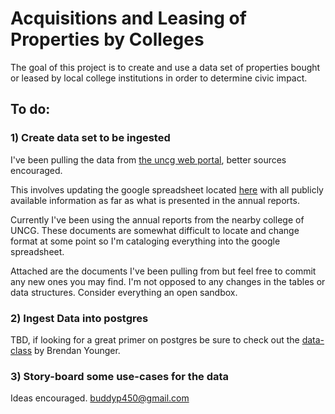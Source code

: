 # Acquisitions and Leasing of Properties by Colleges

The goal of this project is to create and use a data set of properties bought or leased by local college institutions in order to determine civic impact.

## To do:

### 1) Create data set to be ingested

I've been pulling the data from [the uncg web portal](http://search.uncg.edu/search?q=annual+report+property+purchased+or+leased&btnG=Search&site=default_collection&client=default_frontend&output=xml_no_dtd&proxystylesheet=default_frontend&sort=date%3AD%3AL%3Ad1&entsp=a&wc=200&wc_mc=1&oe=UTF-8&ie=UTF-8&ud=1&exclude_apps=1#), better sources encouraged.

This involves updating the google spreadsheet located [here](https://docs.google.com/spreadsheets/d/1z3y7VtEDA56sIGrwzUaR2T01vXuYccNHjIzBVob9ScQ/edit?usp=sharing) with all publicly available information as far as what is presented in the annual reports.

Currently I've been using the annual reports from the nearby college of UNCG. These documents are somewhat difficult to locate and change format at some point so I'm cataloging everything into the google spreadsheet.

Attached are the documents I've been pulling from but feel free to commit any new ones you may find. I'm not opposed to any changes in the tables or data structures. Consider everything an open sandbox.

### 2) Ingest Data into postgres

TBD, if looking for a great primer on postgres be sure to check out the [data-class](https://github.com/codeforgso/data-class/wiki) by Brendan Younger.

### 3) Story-board some use-cases for the data

Ideas encouraged. buddyp450@gmail.com